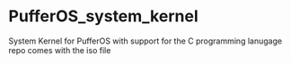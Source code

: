 # PufferOS_system_kernel
System Kernel for PufferOS with support for the C programming lanugage 
repo comes with the iso file
